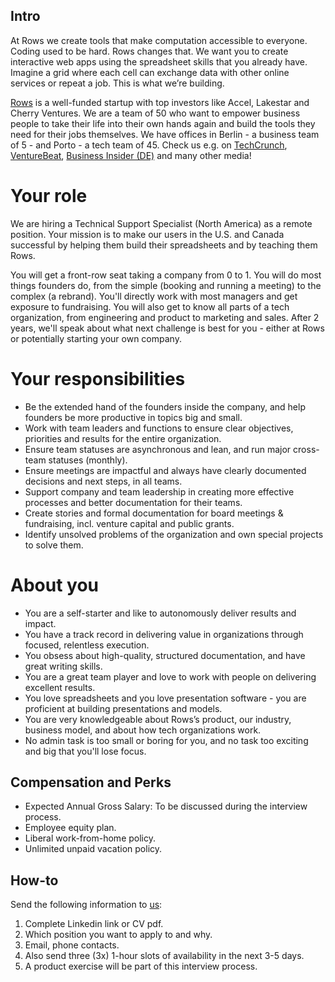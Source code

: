 ## Intro
At Rows we create tools that make computation accessible to everyone.
Coding used to be hard. Rows changes that. We want you to create interactive web apps using the spreadsheet skills that you already have. Imagine a grid where each cell can exchange data with other online services or repeat a job. This is what we’re building.

[Rows](https://rows.com/) is a well-funded startup with top investors like Accel, Lakestar and Cherry Ventures. We are a team of 50 who want to empower business people to take their life into their own hands again and build the tools they need for their jobs themselves. We have offices in Berlin - a business team of 5 - and Porto - a tech team of 45. Check us e.g. on [TechCrunch](https://tcrn.ch/3dEhNKD), [VentureBeat](https://venturebeat.com/2021/02/23/rows-raises-16-million-and-launches-next-gen-spreadsheets-with-built-in-data-integrations/), [Business Insider (DE)](https://www.businessinsider.de/gruenderszene/rows-excel-konkurrent-finanzierung/) and many other media!

# Your role

We are hiring a Technical Support Specialist (North America) as a remote position. Your mission is to make our users in the U.S. and Canada successful by helping them build their spreadsheets and by teaching them Rows.

You will get a front-row seat taking a company from 0 to 1. You will do most things founders do, from the simple (booking and running a meeting) to the complex (a rebrand). You'll directly work with most managers and get exposure to fundraising. You will also get to know all parts of a tech organization, from engineering and product to marketing and sales. After 2 years, we'll speak about what next challenge is best for you - either at Rows or potentially starting your own company.

# Your responsibilities

* Be the extended hand of the founders inside the company, and help founders be more productive in topics big and small.
* Work with team leaders and functions to ensure clear objectives, priorities and results for the entire organization.
* Ensure team statuses are asynchronous and lean, and run major cross-team statuses (monthly).
* Ensure meetings are impactful and always have clearly documented decisions and next steps, in all teams.
* Support company and team leadership in creating more effective processes and better documentation for their teams.
* Create stories and formal documentation for board meetings & fundraising, incl. venture capital and public grants.
* Identify unsolved problems of the organization and own special projects to solve them.

# About you
 
* You are a self-starter and like to autonomously deliver results and impact.
* You have a track record in delivering value in organizations through focused, relentless execution.
* You obsess about high-quality, structured documentation, and have great writing skills.
* You are a great team player and love to work with people on delivering excellent results.
* You love spreadsheets and you love presentation software - you are proficient at building presentations and models.
* You are very knowledgeable about Rows’s product, our industry, business model, and about how tech organizations work.
* No admin task is too small or boring for you, and no task too exciting and big that you'll lose focus. 

## Compensation and Perks
- Expected Annual Gross Salary: To be discussed during the interview process.
- Employee equity plan.
- Liberal work-from-home policy.
- Unlimited unpaid vacation policy.

## How-to
Send the following information to [us](mailto:join@rows.com):
1. Complete Linkedin link or CV pdf.
1. Which position you want to apply to and why.
1. Email, phone contacts.
1. Also send three (3x) 1-hour slots of availability in the next 3-5 days.
1. A product exercise will be part of this interview process.
